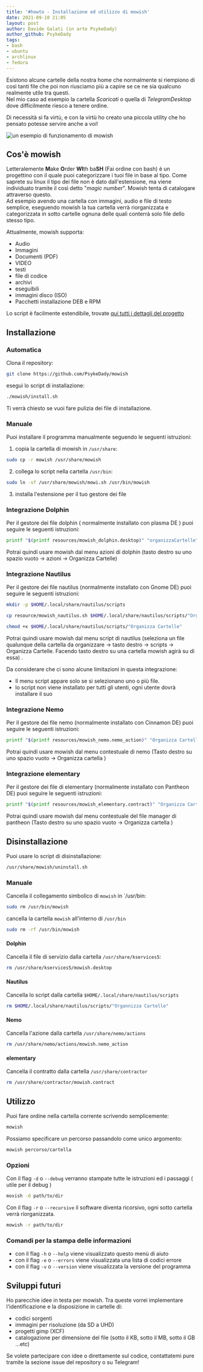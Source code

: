 ```yaml
---
title: '#howto - Installazione ed utilizzo di mowish' 
date: 2021-09-10 21:05
layout: post 
author: Davide Galati (in arte PsykeDady)
author_github: PsykeDady 
tags: 
- bash 
- ubuntu 
- archlinux 
- fedora 
---
```


Esistono alcune cartelle della nostra home che normalmente si riempiono di così tanti file che poi non riusciamo più a capire se ce ne sia qualcuno realmente utile tra questi.   
Nel mio caso ad esempio la cartella *Scaricati* o quella di *TelegramDesktop* dove difficilmente riesco a tenere ordine.   

Di necessità si fa virtù, e con la virtù ho creato una piccola utility che ho pensato potesse servire anche a voi! 

![un esempio di funzionamento di mowish](https://github.com/PsykeDady/mowish/raw/main/documentation/media/mowish_test.gif)

## Cos'è mowish
Letteralemente **M**ake **O**rder **WI**th ba**SH** (Fai ordine con bash)  è un progettino con il quale puoi categorizzare i tuoi file in base al tipo. Come saprete su linux il tipo dei file non è dato dall'estensione, ma viene individuato tramite il così detto "*magic number*". Mowish tenta di catalogare attraverso questo.   
Ad esempio avendo una cartella con immagini, audio e file di testo semplice, eseguendo mowish la tua cartella verrà riorganizzata e categorizzata in sotto cartelle ognuna delle quali conterrà solo file dello stesso tipo.

Attualmente, mowish supporta: 

- Audio
- Immagini
- Documenti (PDF)
- VIDEO
- testi
- file di codice
- archivi
- eseguibili
- immagini disco (ISO)
- Pacchetti installazione DEB e RPM

Lo script è facilmente estendibile, trovate [qui tutti i dettagli del progetto](https://github.com/PsykeDady/mowish)

## Installazione

### Automatica
Clona il repository: 
```bash
git clone https://github.com/PsykeDady/mowish
```

esegui lo script di installazione: 
```bash
./mowish/install.sh
```

Ti verrà chiesto se vuoi fare pulizia dei file di installazione.

### Manuale
Puoi installare il programma manualmente seguendo le seguenti istruzioni: 

1. copia la cartella di mowish in `/usr/share`: 
  ```bash 
  sudo cp -r mowish /usr/share/mowish 
  ```
2. collega lo script nella cartella `/usr/bin`:
  ```bash
  sudo ln -sf /usr/share/mowish/mowi.sh /usr/bin/mowish
  ```
3. installa l'estensione per il tuo gestore dei file

### Integrazione Dolphin
Per il gestore dei file dolphin ( normalmente installato con plasma DE ) puoi seguire le seguenti istruzioni:   
```bash
printf "$(printf resources/mowish_dolphin.desktop)" "organizzaCartelle" "organizzaCartelle" "Organizza Cartelle" | sudo tee /usr/share/kservices5/mowish.desktop
```

Potrai quindi usare mowish dal menu azioni di dolphin (tasto destro su uno spazio vuoto &rarr; azioni &rarr; Organizza Cartelle)

### Integrazione Nautilus
Per il gestore dei file nautilus (normalmente installato con Gnome DE) puoi seguire le seguenti istruzioni:
```bash 
mkdir -p $HOME/.local/share/nautilus/scripts

cp resource/mowish_nautilus.sh $HOME/.local/share/nautilus/scripts/"Organizza Cartelle"

chmod +x $HOME/.local/share/nautilus/scripts/"Organizza Cartelle"
```

Potrai quindi usare mowish dal menu script di nautilus (seleziona un file qualunque della cartella da organizzare &rarr; tasto destro &rarr; scripts &rarr; Organizza Cartelle. Facendo tasto destro su una cartella mowish agirà su di essa) .

Da considerare che ci sono alcune limitazioni in questa integrazione:
- Il menu script appare solo se si selezionano uno o più file. 
- lo script non viene installato per tutti gli utenti, ogni utente dovrà installare il suo

### Integrazione Nemo
Per il gestore dei file nemo (normalmente installato con Cinnamon DE) puoi seguire le seguenti istruzioni: 

```bash
printf "$(printf resources/mowish_nemo.nemo_action)" "Organizza Cartella" "Organizza Cartella" | sudo tee /usr/share/nemo/actions/mowish.nemo_action
```

Potrai quindi usare mowish dal menu contestuale di nemo (Tasto destro su uno spazio vuoto &rarr; Organizza cartella )

### Integrazione elementary 
Per il gestore dei file di elementary (normalmente installato con Pantheon DE) puoi seguire le seguenti istruzioni: 

```bash
printf "$(printf resources/mowish_elementary.contract)" "Organizza Cartella" "Organizza Cartella" | sudo tee /usr/share/contractor/mowish.contract
```

Potrai quindi usare mowish dal menu contestuale del file manager di pantheon (Tasto destro su uno spazio vuoto &rarr; Organizza cartella )

## Disinstallazione
Puoi usare lo script di disinstallazione:

```bash
/usr/share/mowish/uninstall.sh
```

### Manuale
Cancella il collegamento simbolico di `mowish` in `/usr/bin:
```bash
sudo rm /usr/bin/mowish
```

cancella la cartella `mowish` all'interno di `/usr/bin`
```bash
sudo rm -rf /usr/bin/mowish
```

#### Dolphin
Cancella il file di servizio dalla cartella `/usr/share/kservices5`: 

```bash
rm /usr/share/kservices5/mowish.desktop
```
#### Nautilus
Cancella lo script dalla cartella `$HOME/.local/share/nautilus/scripts`

```bash
rm $HOME/.local/share/nautilus/scripts/"Organnizza Cartelle"
```

#### Nemo
Cancella l'azione dalla cartella `/usr/share/nemo/actions` 

```bash
rm /usr/share/nemo/actions/mowish.nemo_action
```

#### elementary
Cancella il contratto dalla cartella `/usr/share/contractor` 

```bash
rm /usr/share/contractor/mowish.contract
```

## Utilizzo
Puoi fare ordine nella cartella corrente scrivendo semplicemente: 

```bash
mowish
```

Possiamo specificare un percorso passandolo come unico argomento: 
```bash
mowish percorso/cartella
```

### Opzioni
Con il flag `-d` o `--debug` verranno stampate tutte le istruzioni ed i passaggi ( utile per il debug )
```bash
movish -d path/to/dir
```

Con il flag `-r` o `--recursive` il software diventa ricorsivo, ogni sotto cartella verrà riorganizzata.
```bash
mowish -r path/to/dir
```

### Comandi per la stampa delle informazioni
- con il flag `-h` o `--help` viene visualizzato questo menù di aiuto
- con il flag `-e` o `--errors` viene visualizzata una lista di codici errore
- con il flag `-v` o `--version` viene visualizzata la versione del programma

## Sviluppi futuri 
Ho parecchie idee in testa per mowish. Tra queste vorrei implementare l'identificazione e la disposizione in cartelle di: 

- codici sorgenti 
- immagini per risoluzione (da SD a UHD)
- progetti gimp (XCF)
- catalogazione per dimensione del file (sotto il KB, sotto il MB, sotto il GB ...etc)

Se volete partecipare con idee o direttamente sul codice, contattatemi pure tramite la sezione issue del repository o su Telegram! 

